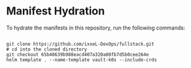 
# Manifest Hydration

To hydrate the manifests in this repository, run the following commands:

```shell

git clone https://github.com/ixxeL-DevOps/fullstack.git
# cd into the cloned directory
git checkout 65b48639b988eacd407a320a08fb7d5b0cee264e
helm template . --name-template vault-k0s --include-crds
```